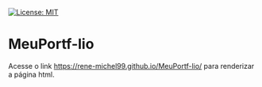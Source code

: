 [![License: MIT](https://img.shields.io/badge/License-MIT-yellow.svg)](https://opensource.org/licenses/MIT)
# MeuPortf-lio
Acesse o link https://rene-michel99.github.io/MeuPortf-lio/ para renderizar a página html.
